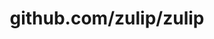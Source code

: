 ---
layout: post
title: github.com/zulip/zulip
categories: link
tags: [انگلیسی, گیت‌هاب, برنامه‌نویسی]
---